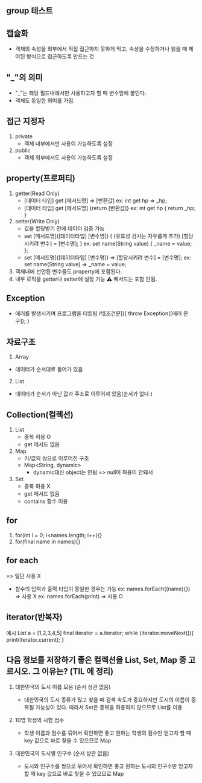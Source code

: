 ## group 테스트

## 캡슐화
- 객체의 속성을 외부에서 직접 접근하지 못하게 막고,
 속성을 수정하거나 읽을 때 제어된 방식으로 접근하도록 만드는 것

## "_"의 의미
- "_"는 해당 필드내에서만 사용하고자 할 때 변수앞에 붙인다.
- 객체도 동일한 의미를 가짐.

## 접근 지정자
1. private
    - 객체 내부에서만 사용이 가능하도록 설정
2. public
    - 객체 외부에서도 사용이 가능하도록 설정

## property(프로퍼티)
1.  getter(Read Only)
    - [데이터 타입] get [메서드명] => [반환값]
        ex: int get hp => _hp;
    - [데이터 타입] get [메서드명] {return [반환값]}
        ex: int get hp {
            return _hp;
        }
2. setter(Write Only)
    - 값을 할당받기 전에 데이터 검증 가능
    - set [메서드명]([데이터타입] [변수명]) {
        (유효성 검사는 자유롭게 추가)
        [할당시키려 변수] = [변수명];
    }
        ex: set name(String value) {
            _name = value;
        };
    - set [메서드명]([데이터타입] [변수명]) => [할당시키려 변수] = [변수명];
        ex: set name(String value) => _name = value;
3. 객체내에 선언된 변수들도 property에 포함된다.
4. 내부 로직을 getter나 setter에 설정 가능
⚠️ 메서드는 포함 안됨.

## Exception
- 에러를 발생시키며 프로그램을 터트림
if([조건문]){
    throw Exception([에러 문구]);
}

## 자료구조
1. Array
- 데이터가 순서대로 들어가 있음
2. List
- 데이터가 순서가 아닌 값과 주소로 이루어져 있음(순서가 없다.)

## Collection(컬렉션)
1. List
    - 중복 허용 O
    - get 메서드 없음
2. Map
    - 키/값의 쌍으로 이루어진 구조
    - Map<String, dynamic>
        - dynamic대신 object는 안됨 => null이 허용이 안돼서
3. Set
    - 중복 허용 X
    - get 메서드 없음
    - contains 함수 이용

## for
1. for(int i = 0; i<names.length; i++){}
2. for(final name in names){}

## for each
=> 일단 사용 X
- 함수의 입력과 출력 타입이 동일한 경우는 가능
ex: names.forEach((name){}) => 사용 X
ex: names.forEach(print) => 사용 O

## iterator(반복자)
예시
List<int> a = [1,2,3,4,5]
final iterator = a.iterator;
while (iterator.moveNext()){
    print(iterator.current);
}

## 다음 정보를 저장하기 좋은 컬렉션을 List, Set, Map 중 고르시오. 그 이유는? (TIL 에 정리)
1. 대한민국의 도시 이름 모음 (순서 상관 없음)
    - 대한민국의 도시 종류가 많고 찾을 때 검색 속도가 중요하지만
      도시의 이름이 중복될 가능성이 있다.
      따라서 Set은 중복을 허용하지 않으므로 List를 이용

2. 10명 학생의 시험 점수
    - 학생 이름과 점수를 묶어서 확인하면 좋고
      원하는 학생의 점수만 얻고자 할 때 key 값으로 바로 찾을 수 있으므로 Map

3. 대한민국의 도시별 인구수 (순서 상관 없음)
    - 도시와 인구수를 쌍으로 묶어서 확인하면 좋고
      원하는 도시의 인구수만 얻고자 할 때 key 값으로 바로 찾을 수 있으므로 Map